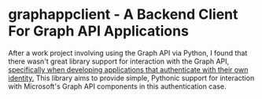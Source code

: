 # graphappclient - A Backend Client For Graph API Applications
After a work project involving using the Graph API via Python, I found that there wasn't great library support for interaction with the Graph API, [specifically when developing applications that authenticate with their own identity.](https://docs.microsoft.com/en-us/graph/auth-v2-service) This library aims to provide simple, Pythonic support for interaction with Microsoft's Graph API components in this authentication case.
